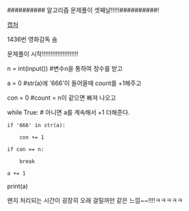 ########## 알고리즘 문제풀이 셋째날!!!!!##########!


[캡처](https://user-images.githubusercontent.com/85468215/122244499-e4783e80-ceff-11eb-9668-eab0ef210a98.PNG)

1436번 영화감독 숌

문제풀이 시작!!!!!!!!!!!!!!!!!!!!!


n = int(input())                              #변수n을 통하여 정수를 받고

a = 0                                         #str(a)에 '666'이 들어올때 count를 +1해주고

con = 0                                       #count = n이 같으면 빠져 나오고 

while True:                                   # 아니면 a를 계속해서 +1 더해준다.
    
    if '666' in str(a):
        
        con += 1
    
    if con == n:
        
        break
    
    a += 1


print(a)


왠지 처리되는 시간이 굉장히 오래 걸릴꺼만 같은 느낌~~!!!!ㅋㅋㅋㅋㅋ
